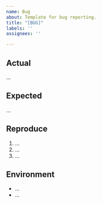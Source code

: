 ```yaml
---
name: Bug
about: Template for bug reporting.
title: "[BUG]"
labels: ''
assignees: ''

---
```


## Actual
...

## Expected
...

## Reproduce
1. ...
2. ...
3. ...

## Environment
* ...
* ...
